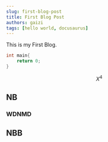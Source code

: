 ```yaml
---
slug: first-blog-post
title: First Blog Post
authors: gaizi
tags: [hello world, docusaurus]
---
```


This is my First Blog.

```C++
int main{
    return 0;
}
```

$$
X^4
$$

## NB

### WDNMD

## NBB